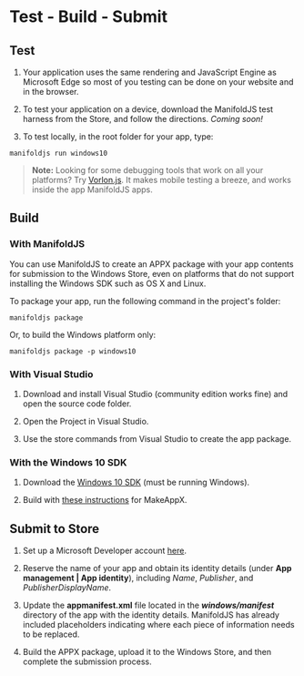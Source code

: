 ﻿# Test - Build - Submit

## Test

1. Your application uses the same rendering and JavaScript Engine as Microsoft Edge so most of you testing can be done on your website and in the browser.

2. To test your application on a device, download the ManifoldJS test harness from the Store, and follow the directions. _Coming soon!_

3. To test locally, in the root folder for your app, type:

  ```
  manifoldjs run windows10
  ```

> **Note:** Looking for some debugging tools that work on all your platforms? Try [Vorlon.js](http://www.vorlonjs.com/). It makes mobile testing a breeze, and works inside the app ManifoldJS apps.

## Build

### With ManifoldJS
You can use ManifoldJS to create an APPX package with your app contents for submission to the Windows Store, even on platforms that do not support installing the Windows SDK such as OS X and Linux.

To package your app, run the following command in the project's folder:

```
manifoldjs package
```

Or, to build the Windows platform only:

```
manifoldjs package -p windows10
```


### With Visual Studio

1. Download and install Visual Studio (community edition works fine) and open the source code folder.

2. Open the Project in Visual Studio.

3. Use the store commands from Visual Studio to create the app package.

### With the Windows 10 SDK

1. Download the [Windows 10 SDK](https://go.microsoft.com/fwlink/p/?LinkId=619296) (must be running Windows).

2. Build with [these instructions](https://msdn.microsoft.com/en-us/library/windows/desktop/hh446767.aspx) for MakeAppX.

## Submit to Store

1. Set up a Microsoft Developer account [here](http://dev.windows.com/en-us).

1. Reserve the name of your app and obtain its identity details (under **App management | App identity**), including _Name_, _Publisher_, and _PublisherDisplayName_.

1. Update the **appmanifest.xml** file located in the **_windows/manifest_** directory of the app with the identity details. ManifoldJS has already included placeholders indicating where each piece of information needs to be replaced.

1. Build the APPX package, upload it to the Windows Store, and then complete the submission process.
